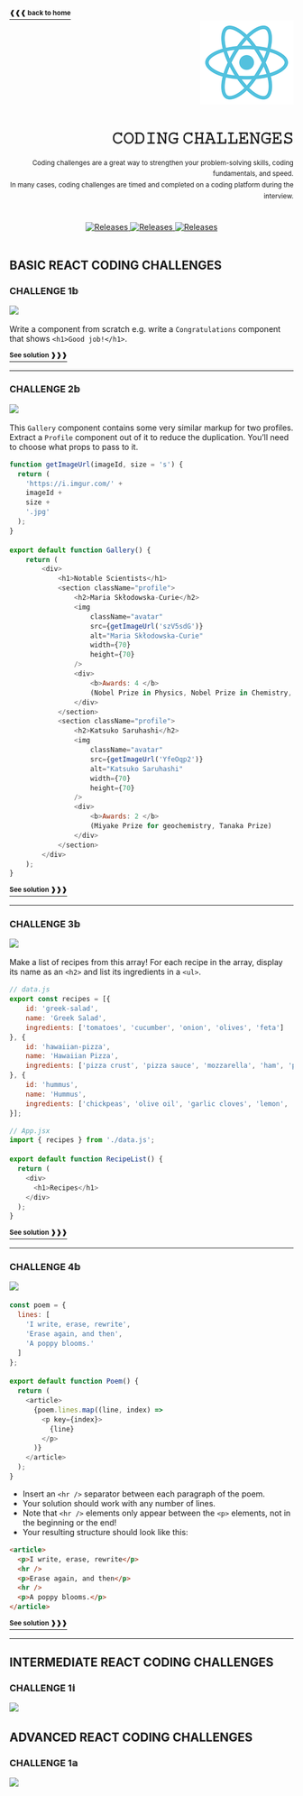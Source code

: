 <a name="top"></a>

<a href="https://github.com/LisKorzun/react---technical-assignments/tree/main#readme-top">
    <sup><b>❰❰❰ back to home</b></sup>
</a>

<div align="right">
    <a href="https://react.dev/">
        <img alt="react logo" src="/extra-materials/images/react-logo.png" height="150"/>
    </a>
    <h1>𝙲𝙾𝙳𝙸𝙽𝙶 𝙲𝙷𝙰𝙻𝙻𝙴𝙽𝙶𝙴𝚂</h1>
    <sup>Coding challenges are a great way to strengthen your problem-solving skills, coding fundamentals, and speed.<br />
    In many cases, coding challenges are timed and completed on a coding platform during the interview.</sup>
</div>
<br />
<br />
<div align="center">
    <a href="#basic-react-coding-challenges">
        <img alt="Releases" src="https://img.shields.io/badge/BASIC%20CHALLENGES-4-white?&logo=codeforces&logoColor=white&labelColor=DB6BAD&style=for-the-badge" />
    </a>
    <a href="#intermediate-react-coding-challenges">
        <img alt="Releases" src="https://img.shields.io/badge/INTERMEDIATE%20CHALLENGES-0-white?&logo=codeforces&logoColor=white&labelColor=6B75DB&style=for-the-badge" />
    </a>
    <a href="#advanced-react-coding-challenges">
        <img alt="Releases" src="https://img.shields.io/badge/ADVANCED%20CHALLENGES-0-white?&logo=codeforces&logoColor=white&labelColor=44AC99&style=for-the-badge" />
    </a>
</div>
<br />

## BASIC REACT CODING CHALLENGES
### CHALLENGE 1𝕓
![][Basic]

Write a component from scratch e.g. write a `Congratulations` component that shows `<h1>Good job!</h1>`.

<a href="/coding-challenges/basic/challenge-001/src/App.jsx"><sup><b>See solution ❱❱❱</b></sup></a>

---
### CHALLENGE 2𝕓
![][Basic]

This `Gallery` component contains some very similar markup for two profiles. 
Extract a `Profile` component out of it to reduce the duplication. You’ll need to choose what props to pass to it.

```js
function getImageUrl(imageId, size = 's') {
  return (
    'https://i.imgur.com/' +
    imageId +
    size +
    '.jpg'
  );
}

export default function Gallery() {
    return (
        <div>
            <h1>Notable Scientists</h1>
            <section className="profile">
                <h2>Maria Skłodowska-Curie</h2>
                <img
                    className="avatar"
                    src={getImageUrl('szV5sdG')}
                    alt="Maria Skłodowska-Curie"
                    width={70}
                    height={70}
                />
                <div>
                    <b>Awards: 4 </b>
                    (Nobel Prize in Physics, Nobel Prize in Chemistry, Davy Medal, Matteucci Medal)
                </div>
            </section>
            <section className="profile">
                <h2>Katsuko Saruhashi</h2>
                <img
                    className="avatar"
                    src={getImageUrl('YfeOqp2')}
                    alt="Katsuko Saruhashi"
                    width={70}
                    height={70}
                />
                <div>
                    <b>Awards: 2 </b>
                    (Miyake Prize for geochemistry, Tanaka Prize)
                </div>
            </section>
        </div>
    );
}
```

<a href="/coding-challenges/basic/challenge-002/src/App.jsx"><sup><b>See solution ❱❱❱</b></sup></a>

---
### CHALLENGE 3𝕓
![][Basic]

Make a list of recipes from this array! For each recipe in the array, display its name as an `<h2>` and list its ingredients in a `<ul>`.

```js
// data.js
export const recipes = [{
    id: 'greek-salad',
    name: 'Greek Salad',
    ingredients: ['tomatoes', 'cucumber', 'onion', 'olives', 'feta']
}, {
    id: 'hawaiian-pizza',
    name: 'Hawaiian Pizza',
    ingredients: ['pizza crust', 'pizza sauce', 'mozzarella', 'ham', 'pineapple']
}, {
    id: 'hummus',
    name: 'Hummus',
    ingredients: ['chickpeas', 'olive oil', 'garlic cloves', 'lemon', 'tahini']
}];
```
```js
// App.jsx
import { recipes } from './data.js';

export default function RecipeList() {
  return (
    <div>
      <h1>Recipes</h1>
    </div>
  );
}
```
<a href="/coding-challenges/basic/challenge-003/src/App.jsx"><sup><b>See solution ❱❱❱</b></sup></a>

---
### CHALLENGE 4𝕓
![][Basic]

```js
const poem = {
  lines: [
    'I write, erase, rewrite',
    'Erase again, and then',
    'A poppy blooms.'
  ]
};

export default function Poem() {
  return (
    <article>
      {poem.lines.map((line, index) =>
        <p key={index}>
          {line}
        </p>
      )}
    </article>
  );
}
```

- Insert an `<hr />` separator between each paragraph of the poem.
- Your solution should work with any number of lines.
- Note that `<hr />` elements only appear between the `<p>` elements, not in the beginning or the end!
- Your resulting structure should look like this:

```html
<article>
  <p>I write, erase, rewrite</p>
  <hr />
  <p>Erase again, and then</p>
  <hr />
  <p>A poppy blooms.</p>
</article>
```

<a href="/coding-challenges/basic/challenge-004/src/App.jsx"><sup><b>See solution ❱❱❱</b></sup></a>

---
## INTERMEDIATE REACT CODING CHALLENGES
### CHALLENGE 1𝕚
![][Intermediate]


## ADVANCED REACT CODING CHALLENGES
### CHALLENGE 1𝕒
![][Advanced]




<!-- LEVELS LABELS -->
[Basic]: https://img.shields.io/badge/BASIC-DB6BAD?&logo=codeforces&logoColor=white&labelColor=DB6BAD
[Advanced]: https://img.shields.io/badge/ADVANCED-44AC99?&logo=codeforces&logoColor=white&labelColor=44AC99
[Intermediate]: https://img.shields.io/badge/INTERMEDIATE-6B75DB?&logo=codeforces&logoColor=white&labelColor=6B75DB
